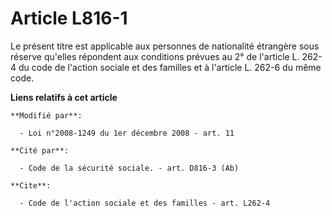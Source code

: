 # Article L816-1

Le présent titre est applicable aux personnes de nationalité étrangère sous réserve qu'elles répondent aux conditions prévues
au 2° de l'article L. 262-4 du code de l'action sociale et des familles et à l'article L. 262-6 du même code.

**Liens relatifs à cet article**

	**Modifié par**:

	  - Loi n°2008-1249 du 1er décembre 2008 - art. 11

	**Cité par**:

	  - Code de la sécurité sociale. - art. D816-3 (Ab)

	**Cite**:

	  - Code de l'action sociale et des familles - art. L262-4
